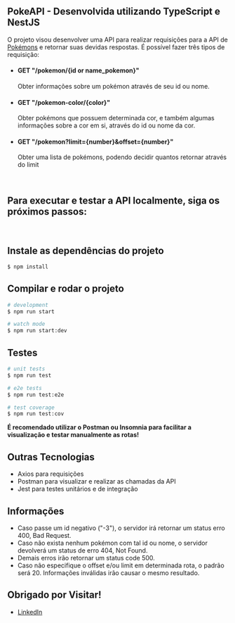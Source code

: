 ## PokeAPI - Desenvolvida utilizando TypeScript e NestJS

O projeto visou desenvolver uma API para realizar requisições para a API de [Pokémons](https://pokeapi.co) e retornar 
suas devidas respostas. É possível fazer três tipos de requisição:

<ul>
<li><h4>GET "/pokemon/{id or name_pokemon}" </h4>Obter informações sobre um pokémon através de seu id ou nome.</li>
<li><h4>GET "/pokemon-color/{color}" </h4>Obter pokémons que possuem determinada cor, e também algumas informações sobre a cor em si, através do id ou nome da cor.</li>
<li><h4>GET "/pokemon?limit={number}&offset={number}" </h4>Obter uma lista de pokémons, podendo decidir quantos retornar através do limit</li>
</ul>
<br>

## Para executar e testar a API localmente, siga os próximos passos:
<br>

## Instale as dependências do projeto

```bash
$ npm install
```

## Compilar e rodar o projeto

```bash
# development
$ npm run start

# watch mode
$ npm run start:dev
```

## Testes

```bash
# unit tests
$ npm run test

# e2e tests
$ npm run test:e2e

# test coverage
$ npm run test:cov
```

**É recomendado utilizar o Postman ou Insomnia para facilitar a visualização e testar manualmente as rotas!**

## Outras Tecnologias
- Axios para requisições
- Postman para visualizar e realizar as chamadas da API
- Jest para testes unitários e de integração

## Informações

- Caso passe um id negativo ("-3"), o servidor irá retornar um status erro 400, Bad Request.
- Caso não exista nenhum pokémon com tal id ou nome, o servidor devolverá um status de erro 404, Not Found.
- Demais erros irão retornar um status code 500.
- Caso não especifique o offset e/ou limit em determinada rota, o padrão será 20. Informações inválidas irão causar o mesmo resultado.

## Obrigado por Visitar!

- [LinkedIn](www.linkedin.com/in/vinicius-steflitsch-b19a47259)


